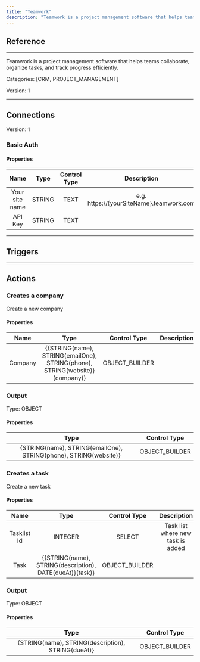 ```yaml
---
title: "Teamwork"
description: "Teamwork is a project management software that helps teams collaborate, organize tasks, and track progress efficiently."
---
```

## Reference
<hr />

Teamwork is a project management software that helps teams collaborate, organize tasks, and track progress efficiently.


Categories: [CRM, PROJECT_MANAGEMENT]


Version: 1

<hr />



## Connections

Version: 1


### Basic Auth

#### Properties

|      Name      |     Type     |     Control Type     |     Description     |
|:--------------:|:------------:|:--------------------:|:-------------------:|
| Your site name | STRING | TEXT  |  e.g. https://{yourSiteName}.teamwork.com  |
| API Key | STRING | TEXT  |  |





<hr />



## Triggers



<hr />



## Actions


### Creates a company
Create a new company

#### Properties

|      Name      |     Type     |     Control Type     |     Description     |
|:--------------:|:------------:|:--------------------:|:-------------------:|
| Company | {{STRING\(name), STRING\(emailOne), STRING\(phone), STRING\(website)}\(company)} | OBJECT_BUILDER  |  |


### Output



Type: OBJECT


#### Properties

|     Type     |     Control Type     |
|:------------:|:--------------------:|
| {STRING\(name), STRING\(emailOne), STRING\(phone), STRING\(website)} | OBJECT_BUILDER  |






### Creates a task
Create a new task

#### Properties

|      Name      |     Type     |     Control Type     |     Description     |
|:--------------:|:------------:|:--------------------:|:-------------------:|
| Tasklist Id | INTEGER | SELECT  |  Task list where new task is added  |
| Task | {{STRING\(name), STRING\(description), DATE\(dueAt)}\(task)} | OBJECT_BUILDER  |  |


### Output



Type: OBJECT


#### Properties

|     Type     |     Control Type     |
|:------------:|:--------------------:|
| {STRING\(name), STRING\(description), STRING\(dueAt)} | OBJECT_BUILDER  |






